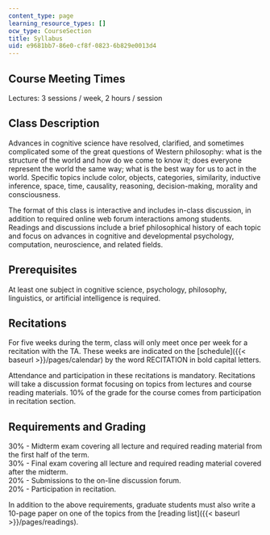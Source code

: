 ```yaml
---
content_type: page
learning_resource_types: []
ocw_type: CourseSection
title: Syllabus
uid: e9681bb7-86e0-cf8f-0823-6b829e0013d4
---
```


Course Meeting Times
--------------------

Lectures: 3 sessions / week, 2 hours / session

Class Description
-----------------

Advances in cognitive science have resolved, clarified, and sometimes complicated some of the great questions of Western philosophy: what is the structure of the world and how do we come to know it; does everyone represent the world the same way; what is the best way for us to act in the world. Specific topics include color, objects, categories, similarity, inductive inference, space, time, causality, reasoning, decision-making, morality and consciousness.

The format of this class is interactive and includes in-class discussion, in addition to required online web forum interactions among students. Readings and discussions include a brief philosophical history of each topic and focus on advances in cognitive and developmental psychology, computation, neuroscience, and related fields.

Prerequisites
-------------

At least one subject in cognitive science, psychology, philosophy, linguistics, or artificial intelligence is required.

Recitations
-----------

For five weeks during the term, class will only meet once per week for a recitation with the TA. These weeks are indicated on the [schedule]({{< baseurl >}}/pages/calendar) by the word RECITATION in bold capital letters.

Attendance and participation in these recitations is mandatory. Recitations will take a discussion format focusing on topics from lectures and course reading materials. 10% of the grade for the course comes from participation in recitation section.

Requirements and Grading
------------------------

30% - Midterm exam covering all lecture and required reading material from the first half of the term.  
30% - Final exam covering all lecture and required reading material covered after the midterm.  
20% - Submissions to the on-line discussion forum.  
20% - Participation in recitation.

In addition to the above requirements, graduate students must also write a 10-page paper on one of the topics from the [reading list]({{< baseurl >}}/pages/readings).